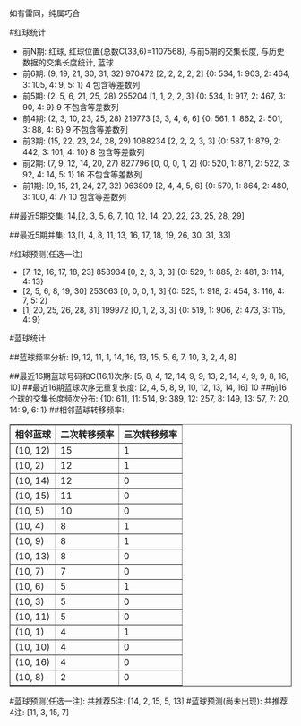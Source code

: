 <!-- 
.. title: 双色球2016124期(2016-10-23)数据分析报告
.. slug: slott-2016124-2016-10-23-report
.. date: 2016-10-24 08:00:00 UTC+08:00
.. tags: Lottery
.. link: 
.. description: 
.. type: text
-->

如有雷同，纯属巧合

<!-- TEASER_END-->

#红球统计

- 前N期: 红球, 红球位置(总数C(33,6)=1107568), 与前5期的交集长度, 与历史数据的交集长度统计, 蓝球
- 前6期: (9, 19, 21, 30, 31, 32) 970472 [2, 2, 2, 2, 2] {0: 534, 1: 903, 2: 464, 3: 105, 4: 9, 5: 1} 4 包含等差数列
- 前5期: (2, 5, 6, 21, 25, 28) 255204 [1, 1, 2, 2, 3] {0: 534, 1: 917, 2: 467, 3: 90, 4: 9} 9 不包含等差数列
- 前4期: (2, 3, 10, 23, 25, 28) 219773 [3, 3, 4, 6, 6] {0: 561, 1: 862, 2: 501, 3: 88, 4: 6} 9 不包含等差数列
- 前3期: (15, 22, 23, 24, 28, 29) 1088234 [2, 2, 2, 3, 3] {0: 587, 1: 879, 2: 442, 3: 101, 4: 10} 8 包含等差数列
- 前2期: (7, 9, 12, 14, 20, 27) 827796 [0, 0, 0, 1, 2] {0: 520, 1: 871, 2: 522, 3: 92, 4: 14, 5: 1} 16 不包含等差数列
- 前1期: (9, 15, 21, 24, 27, 32) 963809 [2, 4, 4, 5, 6] {0: 570, 1: 864, 2: 480, 3: 100, 4: 7} 10 包含等差数列

##最近5期交集:
14,[2, 3, 5, 6, 7, 10, 12, 14, 20, 22, 23, 25, 28, 29]

##最近5期并集:
13,[1, 4, 8, 11, 13, 16, 17, 18, 19, 26, 30, 31, 33]

#红球预测(任选一注)

- [7, 12, 16, 17, 18, 23] 853934 [0, 2, 3, 3, 3] {0: 529, 1: 885, 2: 481, 3: 114, 4: 13}
- [2, 5, 6, 8, 19, 30] 253063 [0, 0, 0, 1, 3] {0: 525, 1: 918, 2: 454, 3: 116, 4: 7, 5: 2}
- [1, 20, 25, 26, 28, 31] 199972 [0, 1, 2, 3, 3] {0: 519, 1: 906, 2: 473, 3: 115, 4: 9}

#蓝球统计

##蓝球频率分析:
[9, 12, 11, 1, 14, 16, 13, 15, 5, 6, 7, 10, 3, 2, 4, 8]

##最近16期蓝球号码和C(16,1)次序:
 [5, 8, 4, 12, 14, 9, 9, 13, 2, 14, 4, 9, 9, 8, 16, 10]
##最近16期蓝球次序无重复长度:
 [2, 4, 5, 8, 9, 10, 12, 13, 14, 16] 10
##前16个球的交集长度频次分布:
{10: 611, 11: 514, 9: 389, 12: 257, 8: 149, 13: 57, 7: 20, 14: 9, 6: 1}
##相邻蓝球转移频率:
 <table border="1" class="table table-striped dataframe">
  <thead>
    <tr style="text-align: right;">
      <th>相邻蓝球</th>
      <th>二次转移频率</th>
      <th>三次转移频率</th>
    </tr>
  </thead>
  <tbody>
    <tr>
      <td>(10, 12)</td>
      <td>15</td>
      <td>1</td>
    </tr>
    <tr>
      <td>(10, 2)</td>
      <td>12</td>
      <td>1</td>
    </tr>
    <tr>
      <td>(10, 14)</td>
      <td>12</td>
      <td>0</td>
    </tr>
    <tr>
      <td>(10, 15)</td>
      <td>11</td>
      <td>0</td>
    </tr>
    <tr>
      <td>(10, 5)</td>
      <td>10</td>
      <td>0</td>
    </tr>
    <tr>
      <td>(10, 4)</td>
      <td>8</td>
      <td>1</td>
    </tr>
    <tr>
      <td>(10, 9)</td>
      <td>8</td>
      <td>1</td>
    </tr>
    <tr>
      <td>(10, 13)</td>
      <td>8</td>
      <td>0</td>
    </tr>
    <tr>
      <td>(10, 7)</td>
      <td>7</td>
      <td>0</td>
    </tr>
    <tr>
      <td>(10, 6)</td>
      <td>5</td>
      <td>1</td>
    </tr>
    <tr>
      <td>(10, 3)</td>
      <td>5</td>
      <td>0</td>
    </tr>
    <tr>
      <td>(10, 11)</td>
      <td>5</td>
      <td>0</td>
    </tr>
    <tr>
      <td>(10, 1)</td>
      <td>4</td>
      <td>1</td>
    </tr>
    <tr>
      <td>(10, 10)</td>
      <td>4</td>
      <td>0</td>
    </tr>
    <tr>
      <td>(10, 16)</td>
      <td>4</td>
      <td>0</td>
    </tr>
    <tr>
      <td>(10, 8)</td>
      <td>2</td>
      <td>0</td>
    </tr>
  </tbody>
</table>
#蓝球预测(任选一注):
共推荐5注: [14, 2, 15, 5, 13]
#蓝球预测(尚未出现):
共推荐4注: [11, 3, 15, 7]


